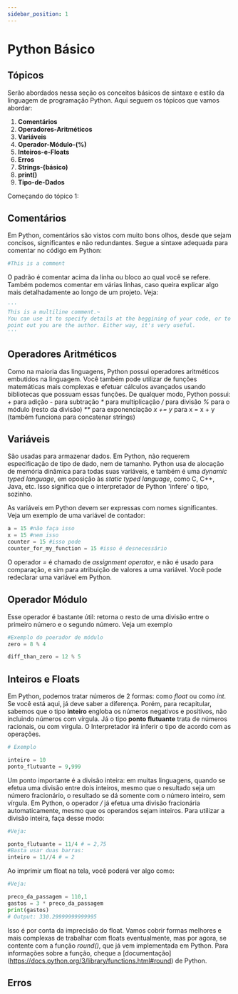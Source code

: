 ```yaml
---
sidebar_position: 1
---
```


# Python Básico


## Tópicos

Serão abordados nessa seção os conceitos básicos de sintaxe e estilo da linguagem de programação Python.
Aqui seguem os tópicos que vamos abordar:

1. **Comentários**
2. **Operadores-Aritméticos**
3. **Variáveis**
4. **Operador-Módulo-(%)**
5. **Inteiros-e-Floats**
6. **Erros**
7. **Strings-(básico)**
8. **print()**
9. **Tipo-de-Dados**

Começando do tópico 1:

## Comentários

Em Python, comentários são vistos com muito bons olhos, desde que sejam concisos, significantes e não redundantes.
Segue a sintaxe adequada para comentar no código em Python:

```python
#This is a comment
```

O padrão é comentar acima da linha ou bloco ao qual você se refere. Também podemos comentar em várias linhas, caso
queira explicar algo mais detalhadamente ao longo de um projeto. Veja:

```python
'''
This is a multiline comment.~
You can use it to specify details at the beggining of your code, or to 
point out you are the author. Either way, it's very useful.
'''
```
## Operadores Aritméticos

Como na maioria das linguagens, Python possui operadores aritméticos embutidos na linguagem. Você também pode utilizar de
funções matemáticas mais complexas e efetuar cálculos avançados usando bibliotecas que possuam essas funções.
De qualquer modo, Python possui:
_+_ para adição
_-_ para subtração
_*_ para multiplicação
_/_  para divisão
_%_ para o módulo (resto da divisão)
_**_ para exponenciação
_x += y_ para x = x + y (também funciona para concatenar strings)

## Variáveis 

São usadas para armazenar dados. Em Python, não requerem especificação de tipo de dado, nem de tamanho. Python usa de alocação
de memória dinâmica para todas suas variáveis, e também é uma *dynamic typed language*, em oposição às *static typed language*, como C, 
C++, Java, etc. Isso significa que o interpretador de Python 'infere' o tipo, sozinho.

As variáveis em Python devem ser expressas com nomes significantes. Veja um exemplo de uma variável de contador:

```python
a = 15 #não faça isso
x = 15 #nem isso
counter = 15 #isso pode
counter_for_my_function = 15 #isso é desnecessário
```

O operador _=_ é chamado de *assignment operator*, e não é usado para comparação, e sim para atribuição de valores a uma variável.
Você pode redeclarar uma variável em Python.

## Operador Módulo

Esse operador é bastante útil: retorna o resto de uma divisão entre o primeiro número e o segundo número. Veja um exemplo

```python
#Exemplo do poerador de módulo
zero = 8 % 4

diff_than_zero = 12 % 5
```

## Inteiros e Floats

Em Python, podemos tratar números de 2 formas: como *float* ou como *int*. Se você está aqui, já deve saber a diferença. 
Porém, para recapitular, sabemos que o tipo **inteiro** engloba os números negativos e positivos, não incluindo números
com vírgula. Já o tipo **ponto flutuante** trata de números racionais, ou com vírgula. 
O Interpretador irá inferir o tipo de acordo com as operações.

```python
# Exemplo 

inteiro = 10
ponto_flutuante = 9,999

```

Um ponto importante é a divisão inteira: em muitas linguagens, quando se efetua uma divisão entre dois inteiros, mesmo que
o resultado seja um número fracionário, o resultado se dá somente com o número inteiro, sem vírgula.
Em Python, o operador _/_ já efetua uma divisão fracionária automaticamente, mesmo que os operandos sejam inteiros.
Para utilizar a divisão inteira, faça desse modo:

```python
#Veja:

ponto_flutuante = 11/4 # = 2,75
#Basta usar duas barras:
inteiro = 11//4 # = 2

```

Ao imprimir um float na tela, você poderá ver algo como:

```python
#Veja:

preco_da_passagem = 110,1
gastos = 3 * preco_da_passagem
print(gastos)
# Output: 330.29999999999995

```
Isso é por conta da imprecisão do float. Vamos cobrir formas melhores e mais complexas de trabalhar com floats eventualmente, mas por agora, 
se contente com a função _round()_, que já vem implementada em Python.
Para informações sobre a função, cheque a [documentação] (https://docs.python.org/3/library/functions.html#round) de Python.

## Erros
